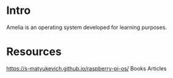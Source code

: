 # Intro
Amelia is an operating system developed for learning purposes.

# Resources
https://s-matyukevich.github.io/raspberry-pi-os/ 
Books 
Articles 